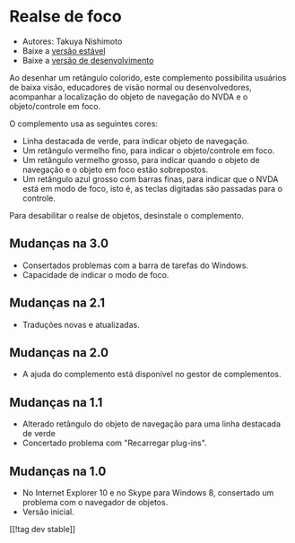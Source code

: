 # Realse de foco #

* Autores: Takuya Nishimoto
* Baixe a [versão estável][2]
* Baixe a [versão de desenvolvimento][1]

Ao desenhar um retângulo colorido, este complemento possibilita usuários de
baixa visão, educadores de visão normal ou desenvolvedores, acompanhar a
localização do objeto de navegação do NVDA e o objeto/controle em foco.

O complemento usa as seguintes cores:

* Linha destacada de verde, para indicar objeto de navegação.
* Um retângulo vermelho fino, para indicar o objeto/controle em foco.
* Um retângulo vermelho grosso, para indicar quando o objeto de navegação e
  o objeto em foco estão sobrepostos.
* Um retângulo azul grosso com barras finas, para indicar que o NVDA está em
  modo de foco, isto é, as teclas digitadas são passadas para o controle.

Para desabilitar o realse de objetos, desinstale o complemento.

## Mudanças na 3.0 ##

* Consertados problemas com a barra de tarefas do Windows.
* Capacidade de indicar o modo de foco.

## Mudanças na 2.1 ##

* Traduções novas e atualizadas.

## Mudanças na 2.0 ##

* A ajuda do complemento está disponível no gestor de complementos.

## Mudanças na 1.1 ##

* Alterado retângulo do objeto de navegação para uma linha destacada de
  verde
* Concertado problema com "Recarregar plug-ins".

## Mudanças na 1.0 ##

* No Internet Explorer 10 e no Skype para Windows 8, consertado um problema
  com o navegador de objetos.
* Versão inicial.


[[!tag dev stable]]

[1]: http://addons.nvda-project.org/files/get.php?file=fh-dev

[2]: http://addons.nvda-project.org/files/get.php?file=fh
